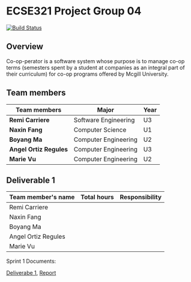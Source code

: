 # ECSE321 Project Group 04
[![Build Status](https://travis-ci.com/McGill-ECSE321-Winter2019/ecse321-group-project-04.svg?token=KAZKVRpC6RVs5t8AvzT6&branch=master)](https://travis-ci.com/McGill-ECSE321-Winter2019/ecse321-group-project-04)

## Overview
Co-op-perator is a software system whose purpose is to manage co-op 
terms (semesters spent by a student at companies as an integral part of 
their curriculum) for co-op programs offered by Mcgill University.

## Team members

|     Team members      |        Major        | Year |
|-----------------------|---------------------|------|   
|**Remi Carriere**      | Software Engineering|  U3  |
|**Naxin Fang**         | Computer Science    |  U1  |
|**Boyang Ma**          | Computer Engineering|  U2  |
|**Angel Ortiz Regules**| Computer Engineering|  U3  |
|**Marie Vu**           | Computer Engineering|  U2  |


## Deliverable 1

|Team member's name |Total hours|Responsibility          |
|-------------------|-----------|------------------------|
|Remi Carriere      |           |                        |
|Naxin Fang         |           |                        |
|Boyang Ma          |           |                        |
|Angel Ortiz Regules|           |                        |
|Marie Vu           |           |                        |

Sprint 1 Documents:

[Deliverabe 1](https://github.com/McGill-ECSE321-Winter2019/ecse321-group-project-04/wiki/Deliverable-1:--Requirements,-Domain-Model,-Database-Design),
[Report](https://github.com/McGill-ECSE321-Winter2019/ecse321-group-project-04/wiki/Sprint-1-Report)
